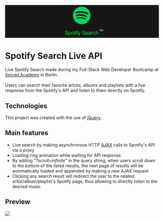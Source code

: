 <div align="center">
  <img alt="logo" src="git/spotify-live.png">
</div>

# Spotify Search Live API

Live Spotify Search made during my Full-Stack Web Developer Bootcamp at [Spiced Academy](https://www.spiced-academy.com/en/program/full-stack-web-development/berlin) in Berlin. <br /><br />
Users can search their favorite artists, albums and playlists with a live response from the Spotify's API and listen to them directly on Spotify.

## Technologies

This project was created with the use of [jQuery](https://jquery.com).

## Main features

-   Live search by making asynchronous HTTP [AJAX](https://api.jquery.com/jquery.ajax/) calls to Spotify's API via a proxy
-   Loading ring animation while waiting for API response
-   By adding "_?scroll=infinite_" in the query string, when users scroll down to the bottom of the listed results, the next page of results will be automatically loaded and appended by making a new AJAX request
-   Clicking any search result will redirect the user to the related artist/album/playlist's Spotify page, thus allowing to directly listen to the desired music

## Preview

![](git/spotify-live.gif)
